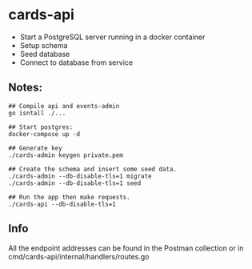 # cards-api

- Start a PostgreSQL server running in a docker container
- Setup schema
- Seed database
- Connect to database from service

## Notes:


```
## Compile api and events-admin
go isntall ./...

## Start postgres:
docker-compose up -d

## Generate key
./cards-admin keygen private.pem

## Create the schema and insert some seed data.
./cards-admin --db-disable-tls=1 migrate 
./cards-admin --db-disable-tls=1 seed

## Run the app then make requests.
./cards-api --db-disable-tls=1
```

## Info
All the endpoint addresses can be found in the Postman collection or in cmd/cards-api/internal/handlers/routes.go